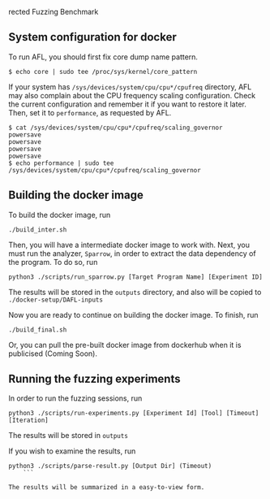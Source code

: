 rected Fuzzing Benchmark

## System configuration for docker

To run AFL, you should first fix core dump name pattern.
```
$ echo core | sudo tee /proc/sys/kernel/core_pattern
```

If your system has `/sys/devices/system/cpu/cpu*/cpufreq` directory, AFL may
also complain about the CPU frequency scaling configuration. Check the current
configuration and remember it if you want to restore it later. Then, set it to
`performance`, as requested by AFL.
```
$ cat /sys/devices/system/cpu/cpu*/cpufreq/scaling_governor
powersave
powersave
powersave
powersave
$ echo performance | sudo tee /sys/devices/system/cpu/cpu*/cpufreq/scaling_governor
```

## Building the docker image

To build the docker image, run
```
./build_inter.sh
```
Then, you will have a intermediate docker image to work with.
Next, you must run the analyzer, `Sparrow`, in order to extract the data dependency of the program.
To do so, run
```
python3 ./scripts/run_sparrow.py [Target Program Name] [Experiment ID]
```
The results will be stored in the `outputs` directory, and also will be copied to `./docker-setup/DAFL-inputs`

Now you are ready to continue on building the docker image.
To finish, run
```
./build_final.sh
```

Or, you can pull the pre-built docker image from dockerhub when it is publicised (Coming Soon).

## Running the fuzzing experiments

In order to run the fuzzing sessions, run
```
python3 ./scripts/run-experiments.py [Experiment Id] [Tool] [Timeout] [Iteration]
```

The results will be stored in `outputs`

If you wish to examine the results, run
```
python3 ./scripts/parse-result.py [Output Dir] (Timeout)
    ```

The results will be summarized in a easy-to-view form.


